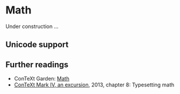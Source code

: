 # Math

Under construction ...

## Unicode support

<!-- ### math greek != text greek -->
<!-- https://mailman.ntg.nl/pipermail/ntg-context/2020/099880.html -->

## Further readings

- ConTeXt Garden: [Math](https://wiki.contextgarden.net/Math)
- [ConTeXt Mark IV, an excursion](http://www.pragma-ade.com/general/manuals/ma-cb-en.pdf), 2013, chapter 8: Typesetting math
